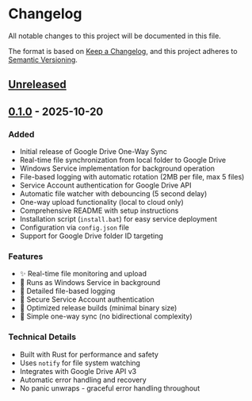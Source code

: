 # Changelog

All notable changes to this project will be documented in this file.

The format is based on [Keep a Changelog](https://keepachangelog.com/en/1.0.0/),
and this project adheres to [Semantic Versioning](https://semver.org/spec/v2.0.0.html).

## [Unreleased]

## [0.1.0] - 2025-10-20

### Added

- Initial release of Google Drive One-Way Sync
- Real-time file synchronization from local folder to Google Drive
- Windows Service implementation for background operation
- File-based logging with automatic rotation (2MB per file, max 5 files)
- Service Account authentication for Google Drive API
- Automatic file watcher with debouncing (5 second delay)
- One-way upload functionality (local to cloud only)
- Comprehensive README with setup instructions
- Installation script (`install.bat`) for easy service deployment
- Configuration via `config.json` file
- Support for Google Drive folder ID targeting

### Features

- ✨ Real-time file monitoring and upload
- 🔄 Runs as Windows Service in background
- 📝 Detailed file-based logging
- 🔐 Secure Service Account authentication
- 💾 Optimized release builds (minimal binary size)
- 🎯 Simple one-way sync (no bidirectional complexity)

### Technical Details

- Built with Rust for performance and safety
- Uses `notify` for file system watching
- Integrates with Google Drive API v3
- Automatic error handling and recovery
- No panic unwraps - graceful error handling throughout

[Unreleased]: https://github.com/Creative-Geek/gdrive-oneway-sync/compare/v0.1.0...HEAD
[0.1.0]: https://github.com/Creative-Geek/gdrive-oneway-sync/releases/tag/v0.1.0
